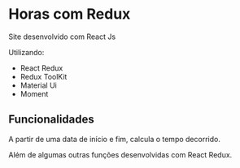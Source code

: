 <h1>Horas com Redux</h1>
<p>Site desenvolvido com React Js </p>
<p>Utilizando:</p>
<ul>
  <li>React Redux </li> 
  <li>Redux ToolKit </li> 
  <li>Material Ui </li> 
  <li>Moment</li>
</ul>

<h2>Funcionalidades</h2>
<p>A partir de uma data de início e fim, calcula o tempo decorrido.</p>
<p>Além de algumas outras funções desenvolvidas com React Redux.</p>
